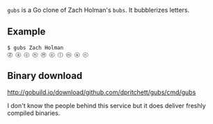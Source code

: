 `gubs` is a Go clone of Zach Holman's `bubs`. It bubblerizes letters.

## Example
```sh
$ gubs Zach Holman
Ⓩ ⓐ ⓒ ⓗ Ⓗ ⓞ ⓛ ⓜ ⓐ ⓝ 
```

## Binary download
http://gobuild.io/download/github.com/dpritchett/gubs/cmd/gubs

I don't know the people behind this service but it does deliver freshly compiled binaries.
